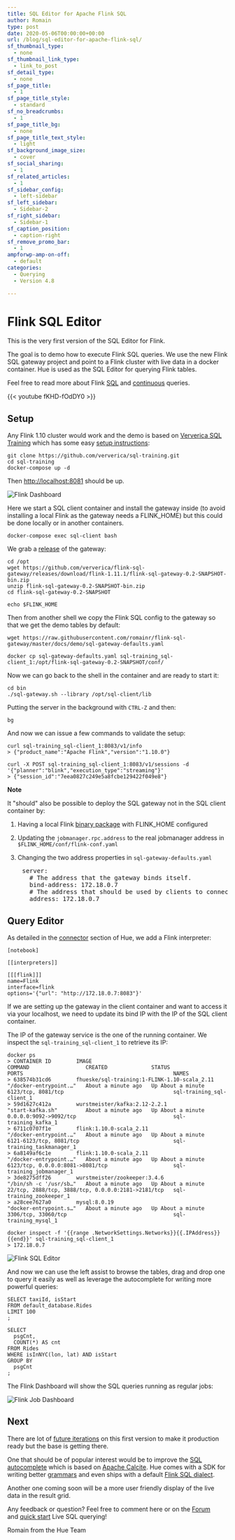 ```yaml
---
title: SQL Editor for Apache Flink SQL
author: Romain
type: post
date: 2020-05-06T00:00:00+00:00
url: /blog/sql-editor-for-apache-flink-sql/
sf_thumbnail_type:
  - none
sf_thumbnail_link_type:
  - link_to_post
sf_detail_type:
  - none
sf_page_title:
  - 1
sf_page_title_style:
  - standard
sf_no_breadcrumbs:
  - 1
sf_page_title_bg:
  - none
sf_page_title_text_style:
  - light
sf_background_image_size:
  - cover
sf_social_sharing:
  - 1
sf_related_articles:
  - 1
sf_sidebar_config:
  - left-sidebar
sf_left_sidebar:
  - Sidebar-2
sf_right_sidebar:
  - Sidebar-1
sf_caption_position:
  - caption-right
sf_remove_promo_bar:
  - 1
ampforwp-amp-on-off:
  - default
categories:
  - Querying
  - Version 4.8

---
```


# Flink SQL Editor

This is the very first version of the SQL Editor for Flink.

The goal is to demo how to execute Flink SQL queries. We use the new Flink SQL gateway project and point to a Flink cluster with live data in a docker container. Hue is used as the SQL Editor for querying Flink tables.

Feel free to read more about Flink [SQL](https://ci.apache.org/projects/flink/flink-docs-master/dev/table/sql/queries.html#queries) and [continuous](https://ci.apache.org/projects/flink/flink-docs-master/dev/table/streaming/dynamic_tables.html#continuous-queries) queries.

{{< youtube fKHD-fOdDY0 >}}

## Setup

Any Flink 1.10 cluster would work and the demo is based on [Ververica SQL Training](https://github.com/ververica/sql-training) which has some easy [setup instructions](https://github.com/ververica/sql-training/wiki/Setting-up-the-Training-Environment):

    git clone https://github.com/ververica/sql-training.git
    cd sql-training
    docker-compose up -d

Then [http://localhost:8081](http://localhost:8081) should be up.

![Flink Dashboard](https://cdn.gethue.com/uploads/2020/05/flink_dashboard.png)

Here we start a SQL client container and install the gateway inside (to avoid installing a local Flink as the gateway needs a FLINK_HOME) but this could be done locally or in another containers.

    docker-compose exec sql-client bash

We grab a [release](https://github.com/ververica/flink-sql-gateway/releases) of the gateway:

    cd /opt
    wget https://github.com/ververica/flink-sql-gateway/releases/download/flink-1.11.1/flink-sql-gateway-0.2-SNAPSHOT-bin.zip
    unzip flink-sql-gateway-0.2-SNAPSHOT-bin.zip
    cd flink-sql-gateway-0.2-SNAPSHOT

    echo $FLINK_HOME

Then from another shell we copy the Flink SQL config to the gateway so that we get the demo tables by default:

    wget https://raw.githubusercontent.com/romainr/flink-sql-gateway/master/docs/demo/sql-gateway-defaults.yaml

    docker cp sql-gateway-defaults.yaml sql-training_sql-client_1:/opt/flink-sql-gateway-0.2-SNAPSHOT/conf/

Now we can go back to the shell in the container and are ready to start it:

    cd bin
    ./sql-gateway.sh --library /opt/sql-client/lib

Putting the server in the background with `CTRL-Z` and then:

    bg

And now we can issue a few commands to validate the setup:

    curl sql-training_sql-client_1:8083/v1/info
    > {"product_name":"Apache Flink","version":"1.10.0"}

    curl -X POST sql-training_sql-client_1:8083/v1/sessions -d '{"planner":"blink","execution_type":"streaming"}'
    > {"session_id":"7eea0827c249e5a8fcbe129422f049e8"}


**Note**

It "should" also be possible to deploy the SQL gateway not in the SQL client container by:

1. Having a local Flink [binary package](https://www.apache.org/dyn/closer.lua/flink/flink-1.10.0/flink-1.10.0-bin-scala_2.11.tgz) with FLINK_HOME configured

2. Updating the `jobmanager.rpc.address` to the real jobmanager address in `$FLINK_HOME/conf/flink-conf.yaml`

3. Changing the two address properties in `sql-gateway-defaults.yaml`

<pre>
    server:
      # The address that the gateway binds itself.
      bind-address: 172.18.0.7
      # The address that should be used by clients to connect to the gateway.
      address: 172.18.0.7
</pre>

## Query Editor

As detailed in the [connector](https://docs.gethue.com/administrator/configuration/connectors/) section of Hue, we add a Flink interpreter:

    [notebook]

    [[interpreters]]

    [[[flink]]]
    name=Flink
    interface=flink
    options='{"url": "http://172.18.0.7:8083"}'

If we are setting up the gateway in the client container and want to access it via your localhost, we need to update its bind IP with the IP of the SQL client container.

The IP of the gateway service is the one of the running container. We inspect the `sql-training_sql-client_1` to retrieve its IP:

    docker ps
    > CONTAINER ID        IMAGE                                                COMMAND                  CREATED              STATUS              PORTS                                                NAMES
    > 638574b31cd6        fhueske/sql-training:1-FLINK-1.10-scala_2.11   "/docker-entrypoint.…"   About a minute ago   Up About a minute   6123/tcp, 8081/tcp                                   sql-training_sql-client_1
    > 59d1627c412a        wurstmeister/kafka:2.12-2.2.1                        "start-kafka.sh"         About a minute ago   Up About a minute   0.0.0.0:9092->9092/tcp                               sql-training_kafka_1
    > 6711c0707f1e        flink:1.10.0-scala_2.11                              "/docker-entrypoint.…"   About a minute ago   Up About a minute   6121-6123/tcp, 8081/tcp                              sql-training_taskmanager_1
    > 6a8149af6c1e        flink:1.10.0-scala_2.11                              "/docker-entrypoint.…"   About a minute ago   Up About a minute   6123/tcp, 0.0.0.0:8081->8081/tcp                     sql-training_jobmanager_1
    > 3de8275dff26        wurstmeister/zookeeper:3.4.6                         "/bin/sh -c '/usr/sb…"   About a minute ago   Up About a minute   22/tcp, 2888/tcp, 3888/tcp, 0.0.0.0:2181->2181/tcp   sql-training_zookeeper_1
    > a28cee7627a0        mysql:8.0.19                                         "docker-entrypoint.s…"   About a minute ago   Up About a minute   3306/tcp, 33060/tcp                                  sql-training_mysql_1

    docker inspect -f '{{range .NetworkSettings.Networks}}{{.IPAddress}}{{end}}' sql-training_sql-client_1
    > 172.18.0.7

![Flink SQL Editor](https://cdn.gethue.com/uploads/2020/05/flink_editor_v1.png)

And now we can use the left assist to browse the tables, drag and drop one to query it easily as well as leverage the autocomplete for writing more powerful queries:

    SELECT taxiId, isStart
    FROM default_database.Rides
    LIMIT 100
    ;

    SELECT
      psgCnt,
      COUNT(*) AS cnt
    FROM Rides
    WHERE isInNYC(lon, lat) AND isStart
    GROUP BY
      psgCnt
    ;

The Flink Dashboard will show the SQL queries running as regular jobs:

![Flink Job Dashboard](https://cdn.gethue.com/uploads/2020/05/flink_dashboard_one_query.png)

## Next

There are lot of [future iterations](https://github.com/cloudera/hue/blob/master/docs/designs/apache_flink.md) on this first version to make it production ready but the base is getting there.

One that should be of popular interest would be to improve the [SQL autocomplete](https://ci.apache.org/projects/flink/flink-docs-master/dev/table/sql/queries.html#supported-syntax) which is based on [Apache Calcite](https://calcite.apache.org/docs/reference.html). Hue comes with a SDK for writing better [grammars](https://docs.gethue.com/developer/parsers/) and even ships with a default [Flink SQL dialect](https://github.com/cloudera/hue/tree/master/desktop/core/src/desktop/js/parse/jison/sql/flink).

Another one coming soon will be a more user friendly display of the live data in the result grid.


Any feedback or question? Feel free to comment here or on the <a href="https://discourse.gethue.com/">Forum</a> and <a href="https://docs.gethue.com/quickstart/">quick start</a> Live SQL querying!


Romain from the Hue Team
